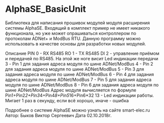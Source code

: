 # AlphaSE_BasicUnit

  Библиотека для написания прошивок модулей модуля расширения системы AlphaSE.
  Входящий в комплект пример не имеет никакого функционала, но уже может опрашиваться контроллером по протоколам
  ADNet+ и ModBus RTU.
  Данную программу можно использовать в качестве основы для разработки новых модулей.

  Описание PIN
  0 - RX RS485 RO
  1 - TX RS485 DI
  2 - управление приёмом и передачей по RS485. На этой же ноге висит Led индикации передачи
  3 - Pin 1 для задания адреса модуля по шине ADNet/ModBus
  4 - Pin 2 для задания адреса модуля по шине ADNet/ModBus
  5 - Pin 3 для задания адреса модуля по шине ADNet/ModBus
  6 - Pin 4 для задания адреса модуля по шине ADNet/ModBus
  7 - Pin 5 для задания адреса модуля по шине ADNet/ModBus
  8 - Pin 6 для задания адреса модуля по шине ADNet/ModBus
  Адрес модуля вычисляется по формуле Pin1+Pin2*2+Pin3*4+Pin4*8+Pin5*16+Pin6*32
  13 - Led индикации работы. Мигает 1 раз в секунду, если всё хорошо, иначе - ошибка

  Подробнее о системе AlphaSE можно узнать на сайте smart-elec.ru
  Автор: Быков Виктор Сергеевич
  Дата 02.10.2018г.
